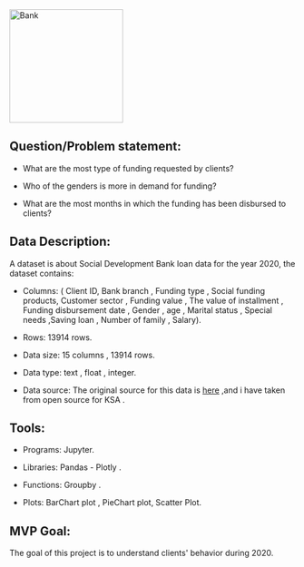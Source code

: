 
<img src="https://user-images.githubusercontent.com/93095814/142260896-f26fe3f9-18c6-4f3d-8fd1-4a42f0e782d1.png" alt="Bank" style="width:200px;height:200px;">


## Question/Problem statement:

* What are the most type of funding requested by clients?

* Who of the genders is more in demand for funding?

* What are the most months in which the funding has been disbursed to clients?




## Data Description: 

A dataset is about Social Development Bank loan data for the year 2020, the dataset contains:
	
* Columns: ( Client ID,  Bank branch , Funding type , Social funding products, Customer sector , Funding value , The value of installment , Funding disbursement date , Gender , age , Marital status , Special needs ,Saving loan , Number of family , Salary).

* Rows: 13914 rows.

* Data size: 15 columns , 13914 rows.

* Data type: text , float , integer.

* Data source: The original source for this data is <a href="https://data.gov.sa/Data/ar/dataset/social-development-bank-loans-for-2020">here</a> ,and i have taken from open source for KSA .




## Tools:

* Programs:  Jupyter.

* Libraries:  Pandas - Plotly  .

* Functions: Groupby .


* Plots: BarChart plot , PieChart plot, Scatter Plot.



## MVP Goal:
The goal of this project is to understand clients' behavior during 2020.
